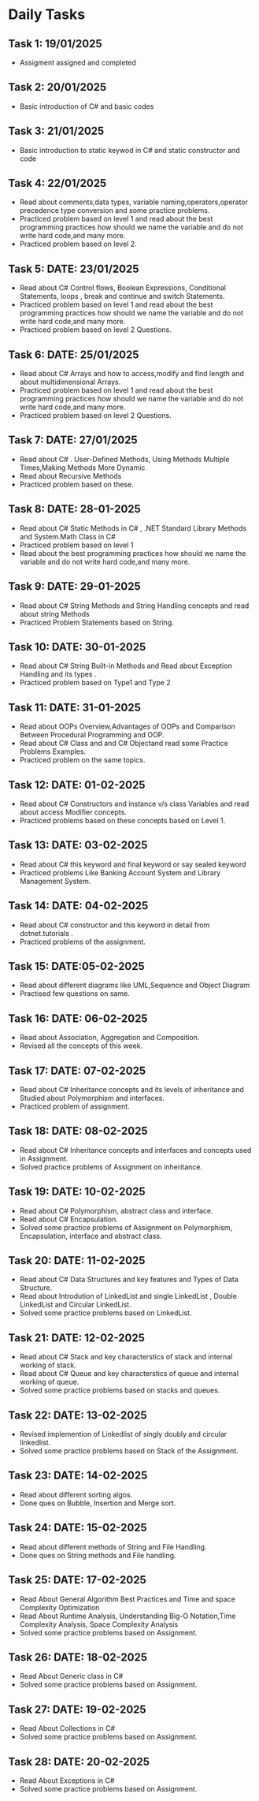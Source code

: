 # Daily Tasks 
</hr>

## Task 1: 19/01/2025 

* Assigment assigned and completed
  
## Task 2: 20/01/2025

* Basic introduction of C# and basic codes

## Task 3: 21/01/2025
* Basic introduction to static keywod in C# and static constructor and code

## Task 4: 22/01/2025
* Read about comments,data types, variable naming,operators,operator precedence type conversion and some practice problems.
* Practiced problem based on level 1 and read about the best programming practices how should we name the variable and do not write hard code,and many more.
* Practiced problem based on level 2.

## Task 5: DATE: 23/01/2025
* Read about C# Control flows, Boolean Expressions, Conditional Statements, loops , break and continue and switch Statements.
* Practiced problem based on level 1 and read about the best programming practices how should we name the variable and do not write hard code,and many more.
* Practiced problem based on level 2 Questions.

## Task 6: DATE: 25/01/2025
* Read about C# Arrays and how to access,modify and find length and about multidimensional Arrays.
* Practiced problem based on level 1 and read about the best programming practices how should we name the variable and do not write hard code,and many more.
* Practiced problem based on level 2 Questions.

## Task 7: DATE: 27/01/2025
* Read about C# . User-Defined Methods, Using Methods Multiple Times,Making Methods More Dynamic
* Read about Recursive Methods
* Practiced problem based on these.

## Task 8: DATE: 28-01-2025
* Read about C# Static Methods in C# , .NET Standard Library Methods and System.Math Class in C#
* Practiced problem based on level 1
* Read about the best programming practices how should we name the variable and do not write hard code,and many more.

## Task 9: DATE: 29-01-2025
* Read about C# String Methods and String Handling concepts and read about string Methods
* Practiced Problem Statements based on String.

## Task 10: DATE: 30-01-2025
* Read about C# String Built-in Methods and Read about Exception Handling and its types .
* Practiced problem based on Type1 and Type 2

## Task 11: DATE: 31-01-2025
* Read about OOPs Overview,Advantages of OOPs and Comparison Between Procedural Programming and OOP.
* Read about C# Class and and C# Objectand read some Practice Problems Examples.
* Practiced problem on the same topics.

## Task 12: DATE: 01-02-2025
* Read about C# Constructors and instance v/s class Variables and read about access Modifier concepts.
* Practiced problems based on these concepts based on Level 1.

## Task 13: DATE: 03-02-2025
* Read about C# this keyword and final keyword or say sealed keyword
* Practiced problems Like Banking Account System and Library Management System.

## Task 14: DATE: 04-02-2025
* Read about C# constructor and this keyword in detail from dotnet.tutorials .
* Practiced problems of the assignment.

## Task 15: DATE:05-02-2025
* Read about different diagrams like UML,Sequence and Object Diagram
* Practised few questions on same.

## Task 16: DATE: 06-02-2025
* Read about Association, Aggregation and Composition.
* Revised all the concepts of this week.

## Task 17: DATE: 07-02-2025
* Read about C# Inheritance concepts and its levels of inheritance and Studied about Polymorphism and interfaces.
* Practiced problem of assignment.

## Task 18: DATE: 08-02-2025
* Read about C# Inheritance concepts and interfaces and concepts used in Assignment.
* Solved practice problems of Assignment on inheritance.

## Task 19: DATE: 10-02-2025
* Read about C# Polymorphism, abstract class and interface.
* Read about C# Encapsulation.
* Solved some practice problems of Assignment on Polymorphism, Encapsulation, interface and abstract class.

## Task 20: DATE: 11-02-2025
* Read about C# Data Structures and key features and Types of Data Structure.
* Read about Introdution of LinkedList and single LinkedList , Double LinkedList and Circular LinkedList.
* Solved some practice problems based on LinkedList.

## Task 21: DATE: 12-02-2025
* Read about C# Stack and key characterstics of stack and internal working of stack.
* Read about C# Queue and key characterstics of queue and internal working of queue.
* Solved some practice problems based on stacks and queues.

## Task 22: DATE: 13-02-2025
* Revised implemention of Linkedlist of singly doubly and circular linkedlist.
* Solved some practice problems based on Stack of the Assignment.

## Task 23: DATE: 14-02-2025
* Read about different sorting algos.
* Done ques on Bubble, Insertion and Merge sort.

## Task 24: DATE: 15-02-2025
* Read about different methods of String and File Handling.
* Done ques on String methods and File handling.

## Task 25: DATE: 17-02-2025
* Read About General Algorithm Best Practices and Time and space Complexity Optimization
* Read About Runtime Analysis, Understanding Big-O Notation,Time Complexity Analysis, Space Complexity Analysis
* Solved some practice problems based on Assignment.

## Task 26: DATE: 18-02-2025
* Read About Generic class in C#
* Solved some practice problems based on Assignment.

## Task 27: DATE: 19-02-2025
* Read About Collections in C#
* Solved some practice problems based on Assignment.

## Task 28: DATE: 20-02-2025
* Read About Exceptions in C#
* Solved some practice problems based on Assignment.
